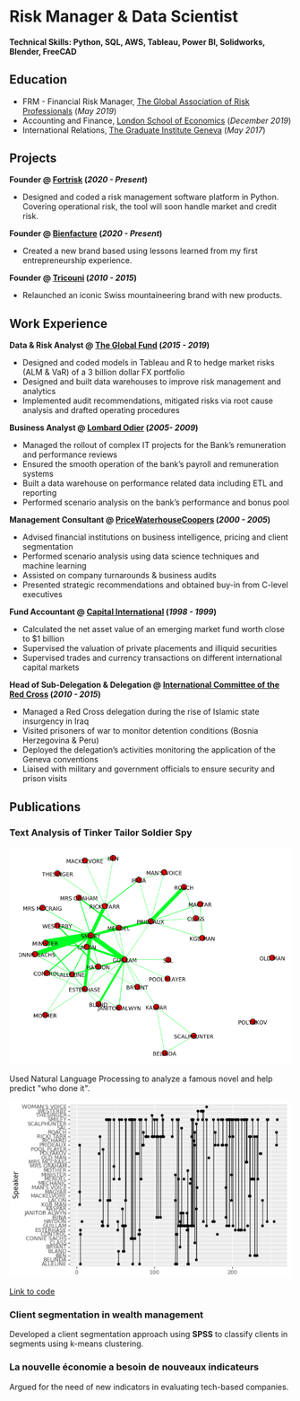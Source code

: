 # Risk Manager & Data Scientist

#### Technical Skills: Python, SQL, AWS, Tableau, Power BI, Solidworks, Blender, FreeCAD

## Education
- FRM - Financial Risk Manager, [The Global Association of Risk Professionals](https://www.garp.org/) (_May 2019_)								       
- Accounting and Finance, [London School of Economics](https://www.lse.ac.uk/) (_December 2019_)
- International Relations, [The Graduate Institute Geneva](https://www.graduateinstitute.ch/) (_May 2017_)

## Projects
**Founder @ [Fortrisk](https://fortrisk.com) (_2020 - Present_)**
- Designed and coded a risk management software platform in Python. Covering operational risk, the tool will soon handle market and credit risk.

**Founder @ [Bienfacture](https://www.bienfacture.com) (_2020 - Present_)**
- Created a new brand based using lessons learned from my first entrepreneurship experience.

**Founder @ [Tricouni](https://web-production-47f7.up.railway.app) (_2010 - 2015_)**
- Relaunched an iconic Swiss mountaineering brand with new products.

## Work Experience
**Data & Risk Analyst @ [The Global Fund](https://www.theglobalfund.org) (_2015 - 2019_)**
- Designed and coded models in Tableau and R to hedge market risks (ALM & VaR) of a 3 billion dollar FX portfolio
- Designed and built data warehouses to improve risk management and analytics
- Implemented audit recommendations, mitigated risks via root cause analysis and drafted operating procedures

**Business Analyst @ [Lombard Odier](https://www.lombardodier.com) (_2005- 2009_)**
- Managed the rollout of complex IT projects for the Bank’s remuneration and performance reviews
- Ensured the smooth operation of the bank’s payroll and remuneration systems
- Built a data warehouse on performance related data including ETL and reporting
- Performed scenario analysis on the bank’s performance and bonus pool

**Management Consultant @ [PriceWaterhouseCoopers](https://www.pwc.com) (_2000 - 2005_)**
- Advised financial institutions on business intelligence, pricing and client segmentation
- Performed scenario analysis using data science techniques and machine learning
- Assisted on company turnarounds & business audits
- Presented strategic recommendations and obtained buy-in from C-level executives

**Fund Accountant @ [Capital International](https://www.capitalgroup.com) (_1998 - 1999_)**
- Calculated the net asset value of an emerging market fund worth close to $1 billion
- Supervised the valuation of private placements and illiquid securities
- Supervised trades and currency transactions on different international capital markets

**Head of Sub-Delegation & Delegation @ [International Committee of the Red Cross](https://www.ICRC.org) (_2010 - 2015_)**
- Managed a Red Cross delegation during the rise of Islamic state insurgency in Iraq
- Visited prisoners of war to monitor detention conditions (Bosnia Herzegovina & Peru)
- Deployed the delegation’s activities monitoring the application of the Geneva conventions
- Liaised with military and government officials to ensure security and prison visits

## Publications

### Text Analysis of Tinker Tailor Soldier Spy
![Project 1](/assets/img/TinkerTailorSoldierSpy_1.png)

Used Natural Language Processing to analyze a famous novel and help predict "who done it".

![Project 1](/assets/img/TinkerTailorSoldierSpy_3.png)

[Link to code](https://github.com/lecoultre/TinkerTailorSoldierSpy)

### Client segmentation in wealth management

Developed a client segmentation approach using **SPSS** to classify clients in segments using k-means clustering. 

### La nouvelle économie a besoin de nouveaux indicateurs

Argued for the need of new indicators in evaluating tech-based companies. 



